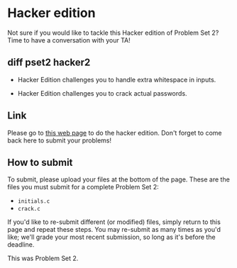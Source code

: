 # Hacker edition

Not sure if you would like to tackle this Hacker edition of Problem Set 2? Time to have a conversation with your TA!

## diff pset2 hacker2

* Hacker Edition challenges you to handle extra whitespace in inputs.

* Hacker Edition challenges you to crack actual passwords.

## Link

Please go to [this web page](http://cdn.cs50.net/2014/fall/psets/2/hacker2/hacker2.html) to do the hacker edition. Don't forget to come back here to submit your problems!

## How to submit

To submit, please upload your files at the bottom of the page. These are the files you must submit for a complete Problem Set 2:

- `initials.c`
- `crack.c`

If you'd like to re-submit different (or modified) files, simply return to this page and repeat these steps. You may re-submit as many times as you'd like; we'll grade your most recent submission, so long as it's before the deadline.

This was Problem Set 2.
